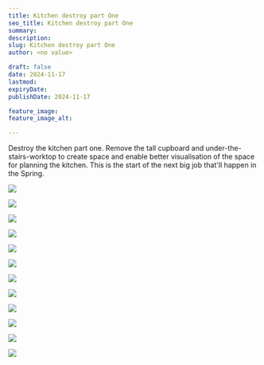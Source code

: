```yaml
---
title: Kitchen destroy part One
seo_title: Kitchen destroy part One
summary:
description:
slug: Kitchen destroy part One
author: <no value>

draft: false
date: 2024-11-17
lastmod:
expiryDate:
publishDate: 2024-11-17

feature_image:
feature_image_alt:

---
```

Destroy the kitchen part one. 
Remove the tall cupboard and under-the-stairs-worktop to 
create space and enable better visualisation of the space for planning the kitchen. This is the start of the next
big job that'll happen in the Spring.

![](/images/1295.jpeg)

![](/images/1296.jpeg)

![](/images/1297.jpeg)

![](/images/1303.jpeg)

![](/images/1304.jpeg)

![](/images/1305.jpeg)

![](/images/1306.jpeg)

![](/images/1308.jpeg)

![](/images/1313.jpeg)

![](/images/1311.jpeg)

![](/images/1312.jpeg)

![](/images/1317.jpeg)
